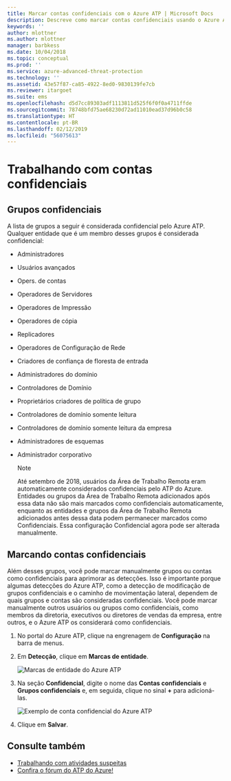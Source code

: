 ```yaml
---
title: Marcar contas confidenciais com o Azure ATP | Microsoft Docs
description: Descreve como marcar contas confidenciais usando o Azure ATP (Proteção Avançada contra Ameaças)
keywords: ''
author: mlottner
ms.author: mlottner
manager: barbkess
ms.date: 10/04/2018
ms.topic: conceptual
ms.prod: ''
ms.service: azure-advanced-threat-protection
ms.technology: ''
ms.assetid: 43e57f87-ca85-4922-8ed0-9830139fe7cb
ms.reviewer: itargoet
ms.suite: ems
ms.openlocfilehash: d5d7cc89303adf1113811d525f6f0f0a4711ffde
ms.sourcegitcommit: 78748bfd75ae68230d72ad11010ead37d96b0c58
ms.translationtype: HT
ms.contentlocale: pt-BR
ms.lasthandoff: 02/12/2019
ms.locfileid: "56075613"
---
```

# <a name="working-with-sensitive-accounts"></a>Trabalhando com contas confidenciais

## <a name="sensitive-groups"></a>Grupos confidenciais

A lista de grupos a seguir é considerada confidencial pelo Azure ATP. Qualquer entidade que é um membro desses grupos é considerada confidencial:

- Administradores
- Usuários avançados
- Opers. de contas
- Operadores de Servidores
- Operadores de Impressão
- Operadores de cópia
- Replicadores
- Operadores de Configuração de Rede 
- Criadores de confiança de floresta de entrada
- Administradores do domínio
- Controladores de Domínio
- Proprietários criadores de política de grupo 
- Controladores de domínio somente leitura 
- Controladores de domínio somente leitura da empresa 
- Administradores de esquemas 
- Administrador corporativo

  > [!NOTE]
  > Até setembro de 2018, usuários da Área de Trabalho Remota eram automaticamente considerados confidenciais pelo ATP do Azure. Entidades ou grupos da Área de Trabalho Remota adicionados após essa data não são mais marcados como confidenciais automaticamente, enquanto as entidades e grupos da Área de Trabalho Remota adicionados antes dessa data podem permanecer marcados como Confidenciais. Essa configuração Confidencial agora pode ser alterada manualmente.  

## <a name="tagging-sensitive-accounts"></a>Marcando contas confidenciais

Além desses grupos, você pode marcar manualmente grupos ou contas como confidenciais para aprimorar as detecções. Isso é importante porque algumas detecções do Azure ATP, como a detecção de modificação de grupos confidenciais e o caminho de movimentação lateral, dependem de quais grupos e contas são consideradas confidenciais. Você pode marcar manualmente outros usuários ou grupos como confidenciais, como membros da diretoria, executivos ou diretores de vendas da empresa, entre outros, e o Azure ATP os considerará como confidenciais.

1.  No portal do Azure ATP, clique na engrenagem de **Configuração** na barra de menus.

2.  Em **Detecção**, clique em **Marcas de entidade**.

    ![Marcas de entidade do Azure ATP](media/entity-tags.png)

3.  Na seção **Confidencial**, digite o nome das **Contas confidenciais** e **Grupos confidenciais** e, em seguida, clique no sinal **+** para adicioná-las.

    ![Exemplo de conta confidencial do Azure ATP](media/sensitive-account-sample.png)

4. Clique em **Salvar**.

    
## <a name="see-also"></a>Consulte também

- [Trabalhando com atividades suspeitas](working-with-suspicious-activities.md)
- [Confira o fórum do ATP do Azure!](https://aka.ms/azureatpcommunity)